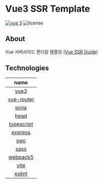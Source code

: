 # Vue3 SSR Template

[![vue 3](https://img.shields.io/static/v1?label=vue3&message=ssr&color=green)](https://github.com/vuejs/vue-next)
![license](https://img.shields.io/badge/license-MIT-blue)

## About

Vue 서버사이드 렌더링 템플릿 ([Vue SSR Guide](https://v3.vuejs.org/guide/ssr.html))

## Technologies

|                      name                       |
|:-----------------------------------------------:|
|           [vue3](https://vuejs.org/)            |
|     [vue-router](https://router.vuejs.org/)     |
|        [pinia](https://pinia.vuejs.org/)        |
|     [head](https://github.com/vueuse/head)      |
|  [typescript](https://www.typescriptlang.org/)  |
|        [express](https://expressjs.com/)        |
|             [swc](https://swc.rs/)              |
|         [sass](https://sass-lang.com/)          |
|       [webpack5](https://webpack.js.org/)       |
|           [vite](https://vitejs.dev/)           |
|          [eslint](https://eslint.org/)          |

